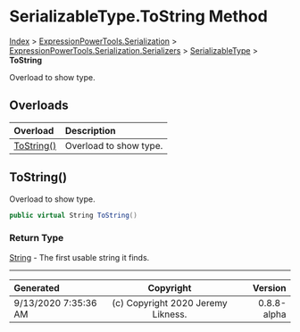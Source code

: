 ﻿# SerializableType.ToString Method

[Index](../index.md) > [ExpressionPowerTools.Serialization](ExpressionPowerTools.Serialization.a.md) > [ExpressionPowerTools.Serialization.Serializers](ExpressionPowerTools.Serialization.Serializers.n.md) > [SerializableType](ExpressionPowerTools.Serialization.Serializers.SerializableType.cs.md) > **ToString**

Overload to show type.

## Overloads

| Overload | Description |
| :-- | :-- |
| [ToString()](#tostring) | Overload to show type. |
## ToString()

Overload to show type.

```csharp
public virtual String ToString()
```

### Return Type

 [String](https://docs.microsoft.com/dotnet/api/system.string)  - The first usable string it finds.



---

| Generated | Copyright | Version |
| :-- | :-: | --: |
| 9/13/2020 7:35:36 AM | (c) Copyright 2020 Jeremy Likness. | 0.8.8-alpha |
